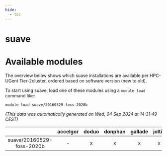 ```yaml
---
hide:
  - toc
---
```


suave
=====

# Available modules


The overview below shows which suave installations are available per HPC-UGent Tier-2cluster, ordered based on software version (new to old).

To start using suave, load one of these modules using a `module load` command like:

```shell
module load suave/20160529-foss-2020b
```

*(This data was automatically generated on Wed, 04 Sep 2024 at 14:31:49 CEST)*  

| |accelgor|doduo|donphan|gallade|joltik|shinx|skitty|
| :---: | :---: | :---: | :---: | :---: | :---: | :---: | :---: |
|suave/20160529-foss-2020b|-|x|x|x|x|-|x|
